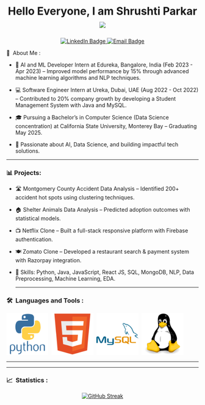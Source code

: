 
<head>
  <meta charset="UTF-8">
  <meta name="viewport" content="width=device-width, initial-scale=1.0">
</head>
<body>
<div style="text-align: center;">

  <h1 align="center">Hello Everyone, I am Shrushti Parkar <img src="https://media.giphy.com/media/hvRJCLFzcasrR4ia7z/giphy.gif" width="40"></h1>

 
</div>
<p align="center">
<a href="https://www.linkedin.com/in/shrushti-parkar/" target="_blank" rel="noopener noreferrer">
  <img src="https://img.shields.io/badge/LinkedIn-blue?style=for-the-badge&logo=linkedin&logoColor=white" alt="LinkedIn Badge">
</a>

<a href="mailto:shrushtiparkar@gmail.com" target="_blank" rel="noopener noreferrer">
  <img src="https://img.shields.io/badge/Email-red?style=for-the-badge&logo=gmail&logoColor=white" alt="Email Badge">
</a>
</p>



 🧠 &nbsp;About Me :</h3>
  - 💼 AI and ML Developer Intern at Edureka, Bangalore, India (Feb 2023 - Apr 2023) – Improved model performance by 15% through advanced machine learning algorithms and NLP techniques.
  
  - 💻 Software Engineer Intern at Ureka, Dubai, UAE (Aug 2022 - Oct 2022) – Contributed to 20% company growth by developing a Student Management System with Java and MySQL.
  
  - 🎓 Pursuing a Bachelor’s in Computer Science (Data Science concentration) at California State University, Monterey Bay – Graduating May 2025.
  
  - 🌱 Passionate about AI, Data Science, and building impactful tech solutions.

<hr>
  
 <h3> 📊 Projects:  </h3>

- 🛣️ Montgomery County Accident Data Analysis – Identified 200+ accident hot spots using clustering techniques.
- 🏠 Shelter Animals Data Analysis – Predicted adoption outcomes with statistical models.
- 📺 Netflix Clone – Built a full-stack responsive platform with Firebase authentication.
- 🍽️ Zomato Clone – Developed a restaurant search & payment system with Razorpay integration.
- 🚀 Skills: Python, Java, JavaScript, React JS, SQL, MongoDB, NLP, Data Preprocessing, Machine Learning, EDA.

  <hr>

<h3>🛠 &nbsp;Languages and Tools :</h3>
  <p>
   <img src="https://github.com/devicons/devicon/blob/master/icons/python/python-original-wordmark.svg" title="Python" alt="Python" width="110" height="110">&nbsp;
<img src="https://github.com/devicons/devicon/blob/master/icons/html5/html5-original.svg" title="HTML5" alt="HTML" width="110" height="110">&nbsp;
<img src="https://github.com/devicons/devicon/blob/master/icons/mysql/mysql-original-wordmark.svg" title="MySQL" alt="MySQL" width="110" height="110">&nbsp;
<img src="https://github.com/devicons/devicon/blob/master/icons/linux/linux-original.svg" title="Linux" alt="Linux" width="110" height="110">&nbsp;    


  </p>

  <hr>


  <hr>

  <h3>📈 &nbsp;Statistics :</h3>
  <p style="text-align: center;">
    <a href="https://git.io/streak-stats"><img src="https://github-readme-streak-stats.herokuapp.com?user=shruparkar1234&theme=meta-dark" alt="GitHub Streak" /></a>
      </p>
    
</body>
</html>
